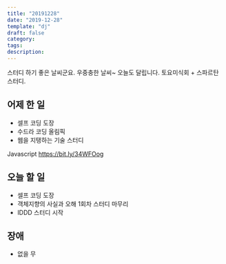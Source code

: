 ```yaml
---
title: "20191228"
date: "2019-12-28"
template: "dj"
draft: false
category: 
tags:
description:
---
```


스터디 하기 좋은 날씨군요. 우중충한 날씨~
오늘도 달립니다. 토요미식회 + 스파르탄 스터디.

## 어제 한 일

* 셀프 코딩 도장
* 수드라 코딩 올림픽
* 웹을 지탱하는 기술 스터디

Javascript
<https://bit.ly/34WFOog>

## 오늘 할 일

* 셀프 코딩 도장
* 객체지향의 사실과 오해 1회차 스터디 마무리
* IDDD 스터디 시작

## 장애

* 없을 무
